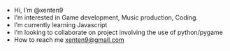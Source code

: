 - Hi, I’m @xenten9
- I’m interested in
    Game development,
    Music production,
    Coding.
- I’m currently learning
    Javascript
- I’m looking to collaborate on
    project involving the use of python/pygame
- How to reach me
    xenten9@gmail.com

<!---
xenten9/xenten9 is a ** special ** repository because its `README.md` (this file) appears on your GitHub profile.
You can click the Preview link to take a look at your changes.
--->
